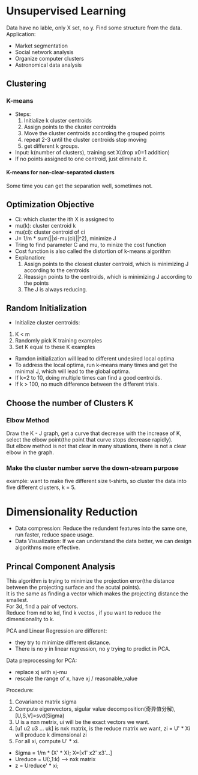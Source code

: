 # Unsupervised Learning
Data have no lable, only X set, no y. Find some structure from the data.  
Application:  
  * Market segmentation
  * Social network analysis
  * Organize computer clusters
  * Astronomical data analysis
## Clustering

### K-means
* Steps:
  1. Initialize k cluster centroids
  2. Assign points to the cluster centroids
  3. Move the cluster centroids according the grouped points
  4. repeat 2-3 until the cluster centroids stop moving
  5. get different k groups.
* Input: k(number of clusters), training set X(drop x0=1 addition)
* If no points assigned to one centroid, just eliminate it.
#### K-means for non-clear-separated clusters
 Some time you can get the separation well, sometimes not.

## Optimization Objective
* Ci: which cluster the ith X is assigned to
* mu(k): cluster centroid k
* mu(ci): cluster centroid of ci
* J= 1/m * sum(||xi-mu(ci)||^2), minimize J
* Tring to find parameter C and mu, to minize the cost function
* Cost function is also called the distortion of k-means algorithm
* Explanation:
  1. Assign points to the closest cluster centroid, which is minimizing J according to the centroids
  2. Reassign points to the centroids, which is minimizing J according to the points
  3. The J is always reducing.

## Random Initialization
* Initialize cluster centroids: 
 1. K < m
 2. Randomly pick K training examples
 3. Set K equal to these K examples
* Ramdon initialization will lead to different undesired local optima
* To address the local optima, run k-means many times and get the minimal J, which will lead to the global optima.
* If k=2 to 10, doing multiple times can find a good centroids.
* If k > 100, no much difference between the different trials.

## Choose the number of Clusters K
### Elbow Method
Draw the K - J graph, get a curve that decrease with the increase of K, select the elbow point(the point 
that curve stops decrease rapidly).  
But elbow method is not that clear in many situations, there is not a clear elbow in the graph.
### Make the cluster number serve the down-stream purpose
example: want to make five different size t-shirts, so cluster the data into five different clusters, k = 5.  

# Dimensionality Reduction
* Data compression: Reduce the redundent features into the same one, run faster, reduce space usage.
* Data Visualization: If we can understand the data better, we can design algorithms more effective.

## Princal Component Analysis
This algorithm is trying to minimize the projection error(the distance between the projecting surface and the acutal points).  
It is the same as finding a vector which makes the projecting distance the smallest.  
For 3d, find a pair of vectors.  
Reduce from nd to kd, find k vectos , if you want to reduce the dimensionality to k.  


PCA and Linear Regression are different:
 * they try to minimize different distance.  
 * There is no y in linear regression, no y trying to predict in PCA.


Data preprocessing for PCA:
 * replace xj with xj-mu
 * rescale the range of x, have xj / reasonable_value

Procedure:
 1. Covariance matrix sigma
 2. Compute eigenvectors, sigular value decomposition(奇异值分解), [U,S,V]=svd(Sigma)
 3. U is a nxn metrix, ui will be the exact vectors we want.
 4. [u1 u2 u3 ... uk] is nxk matrix, is the reduce matrix we want, zi = U' * Xi will produce k dimensional zi
 5. For all xi, compute U' * xi.
* Sigma = 1/m * (X' * X); X=[x1' x2' x3'...]
* Ureduce = U(:,1:k) --> nxk matrix
* z = Ureduce' * xi;

 
